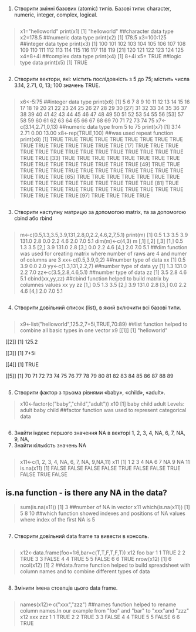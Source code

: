 1. Створити змінні базових (atomic) типів. Базові типи: character, numeric,
integer, complex, logical.
```R
```
> x1="helloworld"
> print(x1)
[1] "helloworld"
> ##character data type
> x2=178.5
> ##numeric data type
  > print(x2)
[1] 178.5
> x3=100:125
> ##integer data type
  > print(x3)
[1] 100 101 102 103 104 105 106 107 108 109 110 111 112 113 114 115 116 117 118 119
[21] 120 121 122 123 124 125
> x4=8+4i
> ##complex data type
  > print(x4)
[1] 8+4i
> x5= TRUE
> ##logic type data
  > print(x5)
[1] TRUE
```R
```
2. Створити вектори, які: містить послідовність з 5 до 75; містить числа 3.14,
2.71, 0, 13; 100 значень TRUE.
```R
```
> x6<-5:75
##integer data type
> print(x6)
[1]  5  6  7  8  9 10 11 12 13 14 15 16 17 18 19 20 21 22 23 24 25 26 27 28 29 30
[27] 31 32 33 34 35 36 37 38 39 40 41 42 43 44 45 46 47 48 49 50 51 52 53 54 55 56
[53] 57 58 59 60 61 62 63 64 65 66 67 68 69 70 71 72 73 74 75
> x7<-c(3.14,2.71,0,13)
> ##numeric data type from 5 to 75
  > print(x7)
[1]  3.14  2.71  0.00 13.00
> x8<-rep(TRUE,100)
##was used repeat function 
> print(x8)
[1] TRUE TRUE TRUE TRUE TRUE TRUE TRUE TRUE TRUE TRUE TRUE TRUE TRUE TRUE TRUE TRUE
[17] TRUE TRUE TRUE TRUE TRUE TRUE TRUE TRUE TRUE TRUE TRUE TRUE TRUE TRUE TRUE TRUE
[33] TRUE TRUE TRUE TRUE TRUE TRUE TRUE TRUE TRUE TRUE TRUE TRUE TRUE TRUE TRUE TRUE
[49] TRUE TRUE TRUE TRUE TRUE TRUE TRUE TRUE TRUE TRUE TRUE TRUE TRUE TRUE TRUE TRUE
[65] TRUE TRUE TRUE TRUE TRUE TRUE TRUE TRUE TRUE TRUE TRUE TRUE TRUE TRUE TRUE TRUE
[81] TRUE TRUE TRUE TRUE TRUE TRUE TRUE TRUE TRUE TRUE TRUE TRUE TRUE TRUE TRUE TRUE
[97] TRUE TRUE TRUE TRUE
```R
```
3. Створити наступну матрицю за допомогою matrix, та за допомогою cbind
або rbind
```R
```
> m<-c(0.5,1.3,3.5,3.9,131,2.8,0,2.2,4.6,2,7,5.1)
> print(m)
[1]   0.5   1.3   3.5   3.9 131.0   2.8   0.0   2.2   4.6   2.0   7.0   5.1
> dim(m)<-c(4,3)
> m
[,1]  [,2] [,3]
[1,]  0.5   1.3  3.5
[2,]  3.9 131.0  2.8
[3,]  0.0   2.2  4.6
[4,]  2.0   7.0  5.1
##dim function was used for creating matrix where number of raws are 4 and numer of columns are 3
> xx<-c(0.5,3.9,0,2) ##number type of data
> xx
[1] 0.5 3.9 0.0 2.0
> yy<-c(1.3,131,2.2,7) ##number type of data 
> yy
[1]   1.3 131.0   2.2   7.0
> zz<-c(3.5,2.8,4.6,5.1) ##number type of data
> zz
[1] 3.5 2.8 4.6 5.1
> cbind(xx,yy,zz)
##cbind function helped to build matrix by columnes values 
xx    yy  zz
[1,] 0.5   1.3 3.5
[2,] 3.9 131.0 2.8
[3,] 0.0   2.2 4.6
[4,] 2.0   7.0 5.1
```R
```
4. Створити довільний список (list), в який включити всі базові типи.
```R
```
> x9<-list("helloworld",125.2,7+5i,TRUE,70:89)
##list function helped to combine all basic types in one vector
> x9
[[1]]
[1] "helloworld"

[[2]]
[1] 125.2

[[3]]
[1] 7+5i

[[4]]
[1] TRUE

[[5]]
[1] 70 71 72 73 74 75 76 77 78 79 80 81 82 83 84 85 86 87 88 89
```R
```
5. Створити фактор з трьома рівнями «baby», «child», «adult».
> x10<-factor(c("baby","child","adult"))
> x10
[1] baby  child adult
Levels: adult baby child
##factor function was used to represent categorical data 
```R
```
6. Знайти індекс першого значення NA в векторі 1, 2, 3, 4, NA, 6, 7, NA, 9, NA,
11. Знайти кількість значень NA
```R
```
> x11<-c(1, 2, 3, 4, NA, 6, 7, NA, 9,NA,11)
> x11
[1]  1  2  3  4 NA  6  7 NA  9 NA 11
> is.na(x11)
[1] FALSE FALSE FALSE FALSE  TRUE FALSE FALSE  TRUE FALSE  TRUE FALSE
## is.na function - is there any NA in the data?
> sum(is.na(x11))
[1] 3
> ##number of NA in vector x11
  > which(is.na(x11))
[1]  5  8 10
##which function showed indexes and positions of NA values where index of the first NA is 5
```R
```
7. Створити довільний data frame та вивести в консоль.
```R
```
> x12<-data.frame(foo=1:6,bar=c(T,T,F,T,F,T))
> x12
foo   bar
1   1  TRUE
2   2  TRUE
3   3 FALSE
4   4  TRUE
5   5 FALSE
6   6  TRUE
> nrow(x12)
[1] 6
> ncol(x12)
[1] 2
##data.frame function helped to build spreadsheet with column names and to combine different types of data
```R
```
8. Змінити імена стовпців цього data frame.
```R
```
> names(x12)<-c("xxx","zzz")
##names function helped to rename column names.In our example from "foo" and "bar" to "xxx"and "zzz"
> x12
xxx   zzz
1   1  TRUE
2   2  TRUE
3   3 FALSE
4   4  TRUE
5   5 FALSE
6   6  TRUE
```R
```
